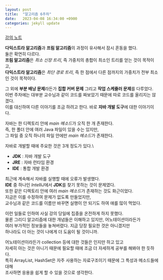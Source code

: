 ```yaml
---
layout: post
title:  "알고리즘 6주차"
date:   2023-04-08 16:34:00 +0900
categories: jekyll update
---
```

[강의 노트](https://harmonious-beluga-1f5.notion.site/6-d91c74f2a367443b855d1110d08035eb)

**다익스트라 알고리즘**과 **프림 알고리즘**의 과정이 유사해서 잠시 혼동을 했다.\
둘은 확연히 다르다.\
**프림 알고리즘**은 *최소 신장 트리*, 즉 가중치의 총합이 최소인 트리를 얻는 것이 목적이고,\
**다익스트라 알고리즘**은 *최단 경로 트리*, 즉 한 점에서 다른 점까지의 가중치가 전부 최소인 것이 목적이다.

그 외에 **부분 배낭 문제**라든가 **집합 커버 문제** 그리고 **작업 스케쥴러 문제**를 다루었다.\
이번 주차에는 대부분 교수님과 같이 코드를 짜보았기 때문에 따로 코드를 올리지는 않겠다.\
이를 대신하여 다른 이야기를 조금 하려고 한다. 바로 **자바 개발 도구**에 대한 이야기이다.

자바는 한 디렉토리 안에 *main 메소드*가 오직 한 개 존재한다.\
즉, 한 폴더 안에 여러 Java 파일이 있을 수는 있지만,\
그 파일 중 오직 하나의 파일 안에만 *main 메소드*가 존재한다.

자바로 개발할 때에 주요한 것은 3개 정도가 있다.\
- **JDK** : 자바 개발 도구
- **JRE** : 자바 런타임 환경
- **IDE** : 통합 개발 환경

최근에 계속해서 자바를 실행할 때에 오류가 발생했다.\
**IDE** 중 하나인 *IntelliJ*에서 **JDK**를 찾기 못하는 것이 문제였다.\
또한 같은 디렉토리 안에 여러 *main 메소드*가 존재하는 것도 화근이었다.\
지금은 이를 수정하여 문제가 없도록 만들었지만,\
교수님과 같은 코드를 이름만 바꾸면 실행이 안 되기도 하여 애를 많이 먹었다.

이런 일들로 인하여 사실 강의 당일에 집중을 온전하게 하지 못했다.\
물론 그리디 알고리즘에 대한 개념들은 이해하고 있지만, 어노테이션이라든가\
여러 부가적인 정보들을 놓쳐버렸다. 지금 당장 필요한 것은 아니겠지만\
하나라도 더 아는 것이 나에게 더 도움이 될 것이니까.

어노테이션이라든가 collection 등에 대한 것들은 인지만 하고 있고\
자세히 아는 것은 아니기 때문에 필요할 때에 조금 더 자세하게 공부를 해봐야 한 듯하다.\
특히 ArrayList, HashSet은 자주 사용하는 자료구조이기 때문에 그 특성과 메소드들에 대해\
조사하면 응용을 쉽게 할 수 있을 것으로 생각한다.